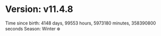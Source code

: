 # Version: v11.4.8
Time since birth: 4148 days, 99553 hours, 5973180 minutes, 358390800 seconds
Season: Winter ❄️
